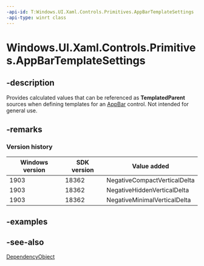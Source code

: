 ```yaml
---
-api-id: T:Windows.UI.Xaml.Controls.Primitives.AppBarTemplateSettings
-api-type: winrt class
---
```


<!-- Class syntax.
public class AppBarTemplateSettings : Windows.UI.Xaml.DependencyObject, Windows.UI.Xaml.Controls.Primitives.IAppBarTemplateSettings
-->

# Windows.UI.Xaml.Controls.Primitives.AppBarTemplateSettings

## -description
Provides calculated values that can be referenced as **TemplatedParent** sources when defining templates for an [AppBar](../windows.ui.xaml.controls/appbar.md) control. Not intended for general use.



## -remarks

### Version history

| Windows version | SDK version | Value added |
| -- | -- | -- |
| 1903 | 18362 | NegativeCompactVerticalDelta |
| 1903 | 18362 | NegativeHiddenVerticalDelta |
| 1903 | 18362 | NegativeMinimalVerticalDelta |

## -examples

## -see-also
[DependencyObject](../windows.ui.xaml/dependencyobject.md)
